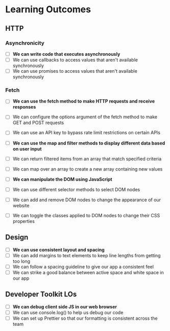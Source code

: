 # Learning Outcomes

## HTTP

### Asynchronicity

- [ ] **We can write code that executes asynchronously**
- [ ] We can use callbacks to access values that aren't available synchronously
- [ ] We can use promises to access values that aren't available synchronously

### Fetch

- [ ] **We can use the fetch method to make HTTP requests and receive responses**
- [ ] We can configure the options argument of the fetch method to make GET and POST requests
- [ ] We can use an API key to bypass rate limit restrictions on certain APIs

- [ ] **We can use the map and filter methods to display different data based on user input**
- [ ] We can return filtered items from an array that match specified criteria
- [ ] We can map over an array to create a new array containing new values

- [ ] **We can manipulate the DOM using JavaScript**
- [ ] We can use different selector methods to select DOM nodes
- [ ] We can add and remove DOM nodes to change the appearance of our website
- [ ] We can toggle the classes applied to DOM nodes to change their CSS properties

## Design

- [ ] **We can use consistent layout and spacing**
- [ ] We can add margins to text elements to keep line lengths from getting too long
- [ ] We can follow a spacing guideline to give our app a consistent feel
- [ ] We can strike a good balance between active space and white space in our app

## Developer Toolkit LOs

- [ ] **We can debug client side JS in our web browser**
- [ ] We can use console.log() to help us debug our code
- [ ] We can set up Prettier so that our formatting is consistent across the team
